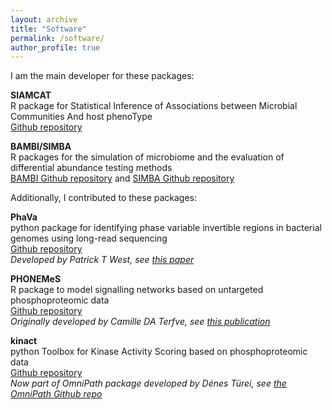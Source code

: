 ```yaml
---
layout: archive
title: "Software"
permalink: /software/
author_profile: true
---
```


I am the main developer for these packages:


__SIAMCAT__  
R package for Statistical Inference of Associations between Microbial
Communities And host phenoType  
[Github repository](https://github.com/zellerlab/siamcat)

__BAMBI/SIMBA__  
R packages for the simulation of microbiome and the evaluation of differential abundance testing methods  
[BAMBI Github repository](https://github.com/zellerlab/BAMBI) and [SIMBA Github repository](https://github.com/zellerlab/simba)



Additionally, I contributed to these packages:

__PhaVa__  
python package for identifying phase variable invertible regions in bacterial genomes using long-read sequencing  
[Github repository](https://github.com/patrickwest/PhaVa)  
_Developed by Patrick T West, see [this paper](https://www.nature.com/articles/s41586-024-07970-4)_  


__PHONEMeS__  
R package to model signalling networks based on untargeted phosphoproteomic data  
[Github repository](https://github.com/saezlab/PHONEMeS)  
_Originally developed by Camille DA Terfve, see [this publication](https://www.nature.com/articles/ncomms9033)_


__kinact__  
python Toolbox for Kinase Activity Scoring based on
phosphoproteomic data  
[Github repository](https://github.com/saezlab/kinact)  
_Now part of OmniPath package developed by Dénes Türei, see [the OmniPath Github repo](https://github.com/saezlab/omnipath)_
